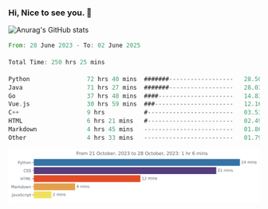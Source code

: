 ### Hi, Nice to see you. 👋

<!--
**EtherFin/EtherFin** is a ✨ _special_ ✨ repository because its `README.md` (this file) appears on your GitHub profile.

Here are some ideas to get you started:

- 🔭 I’m currently working on ...
- 🌱 I’m currently learning ...
- 👯 I’m looking to collaborate on ...
- 🤔 I’m looking for help with ...
- 💬 Ask me about ...
- 📫 How to reach me: ...
- 😄 Pronouns: ...
- ⚡ Fun fact: ...
-->


![Anurag's GitHub stats](https://github-readme-stats.vercel.app/api?username=EtherFin&bg_color=30,e96443,e97f43,e99943,e9b443,e9ce43,e9e843,d3e943,bee943,a9e943,94e943&title_color=fff&text_color=000&show_icons=true&icon_color=000)


<!--START_SECTION:waka-->

```rust
From: 28 June 2023 - To: 02 June 2025

Total Time: 250 hrs 25 mins

Python                72 hrs 40 mins  #######------------------   28.50 %
Java                  71 hrs 27 mins  #######------------------   28.03 %
Go                    37 hrs 48 mins  ####---------------------   14.83 %
Vue.js                30 hrs 59 mins  ###----------------------   12.16 %
C++                   9 hrs           #------------------------   03.53 %
HTML                  6 hrs 21 mins   #------------------------   02.49 %
Markdown              4 hrs 45 mins   -------------------------   01.86 %
Other                 4 hrs 33 mins   -------------------------   01.79 %
```

<!--END_SECTION:waka-->

<img
  src="https://github.com/EtherFin/EtherFin/blob/master/images/stat.svg"
  alt="Work Dashboard"
/>

